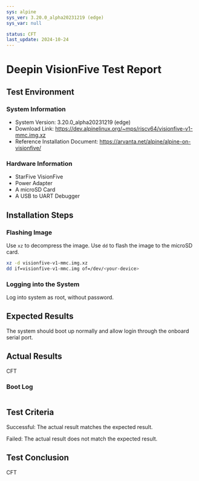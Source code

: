 ```yaml
---
sys: alpine
sys_ver: 3.20.0_alpha20231219 (edge)
sys_var: null

status: CFT
last_update: 2024-10-24
---
```


# Deepin VisionFive Test Report

## Test Environment

### System Information

- System Version: 3.20.0_alpha20231219 (edge)
- Download Link: https://dev.alpinelinux.org/~mps/riscv64/visionfive-v1-mmc.img.xz
- Reference Installation Document: https://arvanta.net/alpine/alpine-on-visionfive/

### Hardware Information

- StarFive VisionFive
- Power Adapter
- A microSD Card
- A USB to UART Debugger

## Installation Steps

### Flashing Image

Use `xz` to decompress the image.
Use `dd` to flash the image to the microSD card.

```bash
xz -d visionfive-v1-mmc.img.xz
dd if=visionfive-v1-mmc.img of=/dev/<your-device> 
```

### Logging into the System
Log into system as root, without password. 

## Expected Results

The system should boot up normally and allow login through the onboard serial port.

## Actual Results

CFT

### Boot Log

```log

```

## Test Criteria

Successful: The actual result matches the expected result.

Failed: The actual result does not match the expected result.

## Test Conclusion

CFT
